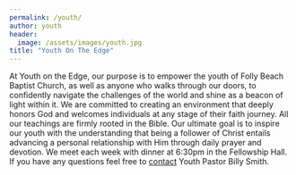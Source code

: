 ```yaml
---
permalink: /youth/
author: youth
header:
  image: /assets/images/youth.jpg
title: "Youth On The Edge"
---
```


At Youth on the Edge, our purpose is to empower the youth of Folly Beach Baptist Church, as well as
anyone who walks through our doors, to confidently navigate the challenges of the world and shine as
a beacon of light within it. We are committed to creating an environment that deeply honors God and
welcomes individuals at any stage of their faith journey. All our teachings are firmly rooted in the
Bible. Our ultimate goal is to inspire our youth with the understanding that being a follower of
Christ entails advancing a personal relationship with Him through daily prayer and devotion. We meet
each week with dinner at 6:30pm in the Fellowship Hall. If you have any questions feel free to
[contact](/_pages/ourleaders.md) Youth Pastor Billy Smith.
